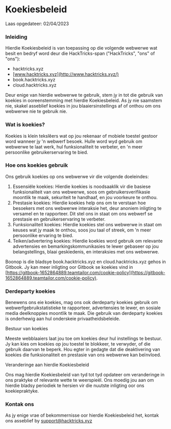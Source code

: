 # Koekiesbeleid

Laas opgedateer: 02/04/2023

### Inleiding

Hierdie Koekiesbeleid is van toepassing op die volgende webwerwe wat besit en bedryf word deur die HackTricks-span ("HackTricks", "ons" of "ons"):

* hacktricks.xyz
* [www.hacktricks.xyz](http://www.hacktricks.xyz/)
* book.hacktricks.xyz
* cloud.hacktricks.xyz

Deur enige van hierdie webwerwe te gebruik, stem jy in tot die gebruik van koekies in ooreenstemming met hierdie Koekiesbeleid. As jy nie saamstem nie, skakel asseblief koekies in jou blaaiersinstellings af of onthou om ons webwerwe nie te gebruik nie.

### Wat is koekies?

Koekies is klein tekslêers wat op jou rekenaar of mobiele toestel gestoor word wanneer jy 'n webwerf besoek. Hulle word wyd gebruik om webwerwe te laat werk, hul funksionaliteit te verbeter, en 'n meer persoonlike gebruikerservaring te bied.

### Hoe ons koekies gebruik

Ons gebruik koekies op ons webwerwe vir die volgende doeleindes:

1. Essensiële koekies: Hierdie koekies is noodsaaklik vir die basiese funksionaliteit van ons webwerwe, soos om gebruikersverifikasie moontlik te maak, sekuriteit te handhaaf, en jou voorkeure te onthou.
2. Prestasie koekies: Hierdie koekies help ons om te verstaan hoe besoekers met ons webwerwe interaksie het, deur anoniem inligting te versamel en te rapporteer. Dit stel ons in staat om ons webwerf se prestasie en gebruikerservaring te verbeter.
3. Funksionaliteit koekies: Hierdie koekies stel ons webwerwe in staat om keuses wat jy maak te onthou, soos jou taal of streek, om 'n meer persoonlike ervaring te bied.
4. Teiken/advertering koekies: Hierdie koekies word gebruik om relevante advertensies en bemarkingskommunikasies te lewer gebaseer op jou belangstellings, blaai geskiedenis, en interaksies met ons webwerwe.

Boonop is die bladsye book.hacktricks.xyz en cloud.hacktricks.xyz gehos in Gitbook. Jy kan meer inligting oor Gitbook se koekies vind in [https://gitbook-1652864889.teamtailor.com/cookie-policy](https://gitbook-1652864889.teamtailor.com/cookie-policy).

### Derdeparty koekies

Benewens ons eie koekies, mag ons ook derdeparty koekies gebruik om webwerfgebruikstatistieke te rapporteer, advertensies te lewer, en sosiale media deelknoppies moontlik te maak. Die gebruik van derdeparty koekies is onderhewig aan hul onderskeie privaatheidsbeleide.

Bestuur van koekies

Meeste webblaaiers laat jou toe om koekies deur hul instellings te bestuur. Jy kan kies om koekies op jou toestel te blokkeer, te verwyder, of die gebruik daarvan te beperk. Hou egter in gedagte dat die deaktivering van koekies die funksionaliteit en prestasie van ons webwerwe kan beïnvloed.

Veranderinge aan hierdie Koekiesbeleid

Ons mag hierdie Koekiesbeleid van tyd tot tyd opdateer om veranderinge in ons praktyke of relevante wette te weerspieël. Ons moedig jou aan om hierdie bladsy periodiek te hersien vir die nuutste inligting oor ons koekiepraktyke.

### Kontak ons

As jy enige vrae of bekommernisse oor hierdie Koekiesbeleid het, kontak ons asseblief by [support@hacktricks.xyz](mailto:support@hacktricks.xyz)
